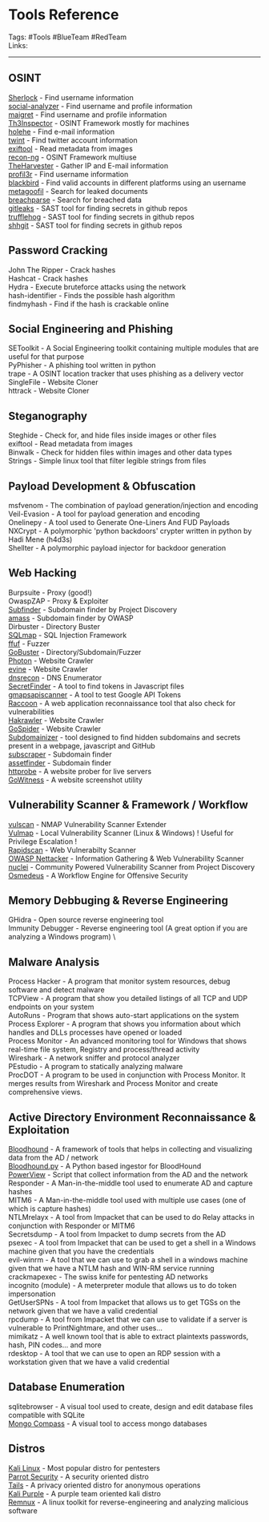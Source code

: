 # Tools Reference
Tags: #Tools #BlueTeam #RedTeam \
Links:

---
## OSINT
[Sherlock](https://github.com/sherlock-project/sherlock) - Find username information \
[social-analyzer](https://github.com/qeeqbox/social-analyzer) - Find username and profile information \
[maigret](https://github.com/soxoj/maigret) - Find username and profile information \
[Th3Inspector](https://github.com/Moham3dRiahi/Th3inspector) - OSINT Framework mostly for machines \
[holehe](https://github.com/megadose/holehe) - Find e-mail information \
[twint](https://github.com/twintproject/twint) - Find twitter account information \
[exiftool](https://github.com/exiftool/exiftool) - Read metadata from images \
[recon-ng](recon-ng) - OSINT Framework multiuse \
[TheHarvester](https://github.com/laramies/theHarvester) - Gather IP and E-mail information \
[profil3r](https://github.com/Greyjedix/Profil3r) - Find username information \
[blackbird](https://github.com/p1ngul1n0/blackbird) - Find valid accounts in different platforms using an username \
[metagoofil](https://github.com/laramies/metagoofil) - Search for leaked documents \
[breachparse](https://github.com/hmaverickadams/breach-parse) - Search for breached data \
[gitleaks](https://github.com/zricethezav/gitleaks) - SAST tool for finding secrets in github repos \
[trufflehog](https://github.com/trufflesecurity/trufflehog) - SAST tool for finding secrets in github repos \
[shhgit](https://github.com/eth0izzle/shhgit) - SAST tool for finding secrets in github repos

## Password Cracking
John The Ripper - Crack hashes \
Hashcat - Crack hashes \
Hydra - Execute bruteforce attacks using the network \
hash-identifier  - Finds the possible hash algorithm \
findmyhash - Find if the hash is crackable online 

## Social Engineering and Phishing
SEToolkit - A Social Engineering toolkit containing multiple modules that are useful for that purpose \
PyPhisher - A phishing tool written in python \
trape - A OSINT location tracker that uses phishing as a delivery vector \
SingleFile - Website Cloner \
httrack - Website Cloner

## Steganography
Steghide - Check for, and hide files inside images or other files \
exiftool - Read metadata from images \
Binwalk - Check for hidden files within images and other data types \
Strings - Simple linux tool that filter legible strings from files 

## Payload Development & Obfuscation
msfvenom - The combination of payload generation/injection and encoding \
Veil-Evasion - A tool for payload generation and encoding \
Onelinepy - A tool used to Generate One-Liners And FUD Payloads \
NXCrypt - A polymorphic 'python backdoors' crypter written in python by Hadi Mene (h4d3s) \
Shellter - A polymorphic payload injector for backdoor generation

## Web Hacking
Burpsuite - Proxy (good!)\
OwaspZAP - Proxy & Exploiter \
[Subfinder](https://github.com/projectdiscovery/subfinder) - Subdomain finder by Project Discovery \
[amass](https://github.com/OWASP/Amass) - Subdomain finder by OWASP \
Dirbuster - Directory Buster \
[SQLmap](https://github.com/sqlmapproject/sqlmap) - SQL Injection Framework \
[ffuf](https://github.com/ffuf/ffuf) - Fuzzer \
[GoBuster](https://github.com/OJ/gobuster) - Directory/Subdomain/Fuzzer \
[Photon](https://github.com/s0md3v/Photon) - Website Crawler \
[evine](https://github.com/saeeddhqan/evine) - Website Crawler \
[dnsrecon](https://github.com/darkoperator/dnsrecon) - DNS Enumerator \
[SecretFinder](https://github.com/m4ll0k/SecretFinder) - A tool to find tokens in Javascript files \
[gmapsapiscanner](https://github.com/ozguralp/gmapsapiscanner) - A tool to test Google API Tokens \
[Raccoon](https://github.com/evyatarmeged/Raccoon) - A web application reconnaissance tool that also check for vulnerabilities \
[Hakrawler](https://github.com/hakluke/hakrawler) - Website Crawler \
[GoSpider](https://github.com/jaeles-project/gospider) - Website Crawler \
[Subdomainizer](https://github.com/nsonaniya2010/SubDomainizer) - tool designed to find hidden subdomains and secrets present in a webpage, javascript and GitHub \
[subscraper](https://github.com/m8sec/subscraper) - Subdomain finder \
[assetfinder](https://github.com/tomnomnom/assetfinder) - Subdomain finder \
[httprobe](https://github.com/tomnomnom/httprobe) - A website prober for live servers \
[GoWitness](https://github.com/sensepost/gowitness) - A website screenshot utility 

## Vulnerability Scanner & Framework / Workflow
[vulscan](https://github.com/scipag/vulscan) - NMAP Vulnerability Scanner Extender \
[Vulmap](https://github.com/vulmon/Vulmap) - Local Vulnerability Scanner (Linux & Windows) ! Useful for Privilege Escalation ! \
[Rapidscan](https://github.com/skavngr/rapidscan) - Web Vulnerabilty Scanner \
[OWASP Nettacker](https://github.com/OWASP/Nettacker) - Information Gathering & Web Vulnerability Scanner \
[nuclei](https://github.com/projectdiscovery/nuclei) - Community Powered Vulnerability Scanner from Project Discovery \
[Osmedeus](https://github.com/j3ssie/osmedeus) - A Workflow Engine for Offensive Security 

## Memory Debbuging & Reverse Engineering
GHidra - Open source reverse engineering tool \
Immunity Debugger - Reverse engineering tool (A great option if you are analyzing a Windows program) \

## Malware Analysis
Process Hacker - A program that monitor system resources, debug software and detect malware \
TCPView -  A program that show you detailed listings of all TCP and UDP endpoints on your system \
AutoRuns - Program that shows auto-start applications on the system \
Process Explorer  - A program that shows you information about which handles and DLLs processes have opened or loaded \
Process Monitor - An advanced monitoring tool for Windows that shows real-time file system, Registry and process/thread activity \
Wireshark - A network sniffer and protocol analyzer \
PEstudio - A program to statically analyzing malware \
ProcDOT - A program to be used in conjunction with Process Monitor. It merges results from Wireshark and Process Monitor and create comprehensive views.

## Active Directory Environment Reconnaissance & Exploitation
[Bloodhound](https://github.com/BloodHoundAD/BloodHound) - A framework of tools that helps in collecting and visualizing data from the AD / network \
[Bloodhound.py](https://github.com/fox-it/BloodHound.py) - A Python based ingestor for BloodHound \
[PowerView](https://raw.githubusercontent.com/PowerShellMafia/PowerSploit/master/Recon/PowerView.ps1) - Script that collect information from the AD and the network \
Responder - A Man-in-the-middle tool used to enumerate AD and capture hashes \
MITM6 - A Man-in-the-middle tool used with multiple use cases (one of which is capture hashes) \
NTLMrelayx - A tool from Impacket that can be used to do Relay attacks in conjunction with Responder or MITM6 \
Secretsdump - A tool from Impacket to dump secrets from the AD \
psexec - A tool from Impacket that can be used to get a shell in a Windows machine given that you have the credentials \
evil-winrm - A tool that we can use to grab a shell in a windows machine given that we have a NTLM hash and WIN-RM service running \
crackmapexec - The swiss knife for pentesting AD networks \
incognito (module) - A meterpreter module that allows us to do token impersonation \
GetUserSPNs - A tool from Impacket that allows us to get TGSs on the network given that we have a valid credential \
rpcdump - A tool from Impacket that we can use to validate if a server is vulnerable to PrintNightmare, and other uses... \
mimikatz - A well known tool that is able to extract plaintexts passwords, hash, PIN codes... and more \
rdesktop - A tool that we can use to open an RDP session with a workstation given that we have a valid credential

## Database Enumeration
sqlitebrowser - A visual tool used to create, design and edit database files compatible with SQLite \
[Mongo Compass](https://www.mongodb.com/try/download/compass) - A visual tool to access mongo databases

## Distros
[Kali Linux](https://www.kali.org/get-kali/) - Most popular distro for pentesters \
[Parrot Security](https://www.parrotsec.org/download/) - A security oriented distro \
[Tails](https://tails.boum.org/install/download/) - A privacy oriented distro for anonymous operations \
[Kali Purple](https://www.kali.org/get-kali/) - A purple team oriented kali distro \
[Remnux](https://docs.remnux.org/install-distro/get-virtual-appliance) - A linux toolkit for reverse-engineering and analyzing malicious software
